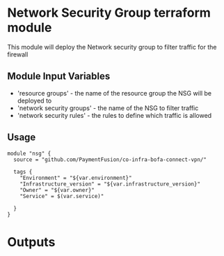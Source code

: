 Network Security Group terraform module
===========

This module will deploy the Network security group to filter traffic for the firewall


Module Input Variables
----------------------

- 'resource groups' - the name of the resource group the NSG will be deployed to
- 'network security groups' - the name of the NSG to filter traffic
- 'network security rules' - the rules to define which traffic is allowed


Usage
-----

```hcl
module "nsg" {
  source = "github.com/PaymentFusion/co-infra-bofa-connect-vpn/"

  tags {
    "Environment" = "${var.environment}"
    "Infrastructure_version" = "${var.infrastructure_version}"
    "Owner" = "${var.owner}"
    "Service" = $(var.service)"

  }
}

```

Outputs
======

